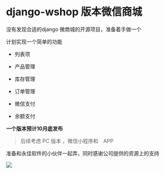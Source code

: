 
# django-wshop 版本微信商城




没有发现合适的django 微商城的开源项目，准备着手做一个

计划实现一个简单的功能


- 列表项

- 产品管理

- 库存管理

- 订单管理

- 微信支付

- 余额支付

**一个版本预计10月底发布**

>后续考虑 PC 版本 ，微信小程序和　APP　


准备和永佳软件的小伙伴一起弄，同时感谢公司提供的资源上的支持

![](https://i.loli.net/2017/07/19/596f569f6b5db.png)






